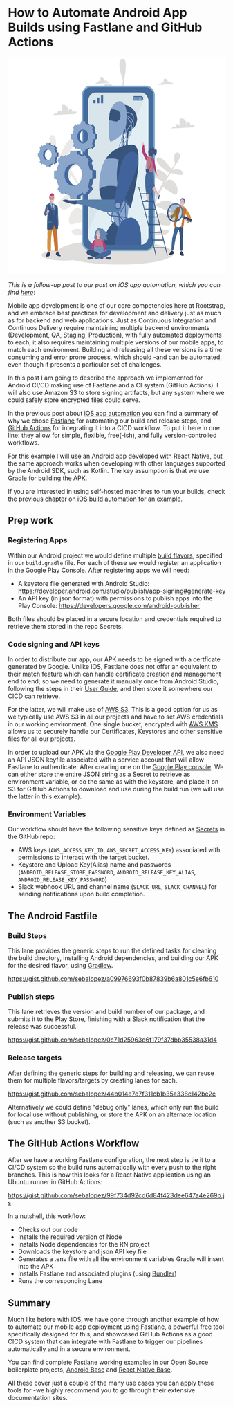# **How to Automate Android App Builds using Fastlane and GitHub Actions**

<img src="images/android_robot.jpg" height="500" />


*This is a follow-up post to our post on iOS app automation, which you can find [here](https://www.rootstrap.com/blog/how-to-automate-ios-app-builds-using-fastlane-github/)*: 

Mobile app development is one of our core competencies here at Rootstrap, and we embrace best practices for development and delivery just as much as for backend and web applications. Just as Continuous Integration and Continuos Delivery require maintaining multiple backend environments (Development, QA, Staging, Production), with fully automated deployments to each, it also requires maintaining multiple versions of our mobile apps, to match each environment. Building and releasing all these versions is a time consuming and error prone process, which should -and can be automated, even though it presents a particular set of challenges.

In this post I am going to describe the approach we implemented for Android CI/CD making use of Fastlane and a CI system (GitHub Actions). I will also use Amazon S3 to store signing artifacts, but any system where we could safely store encrypted files could serve.

In the previous post about [iOS app automation](https://www.rootstrap.com/blog/how-to-automate-ios-app-builds-using-fastlane-github/) you can find a summary of why we chose [Fastlane](https://docs.fastlane.tools/) for automating our build and release steps, and [GitHub Actions]((https://github.com/features/actions)) for integrating it into a CICD workflow. To put it here in one line: they allow for simple, flexible, free(-ish), and fully version-controlled workflows.

For this example I will use an Android app developed with React Native, but the same approach works when developing with other languages supported by the Android SDK, such as Kotlin. The key assumption is that we use [Gradle](https://developer.android.com/studio/releases/gradle-plugin) for building the APK.

If you are interested in using self-hosted machines to run your builds, check the previous chapter on [iOS build automation](https://www.rootstrap.com/blog/how-to-automate-ios-app-builds-using-fastlane-github/) for an example. 


## Prep work

### Registering Apps

Within our Android project we would define multiple [build flavors](https://developer.android.com/studio/build/build-variants), specified in our `build.gradle` file. For each of these we would register an application in the Google Play Console.
After registering apps we will need:
* A keystore file generated with Android Studio: https://developer.android.com/studio/publish/app-signing#generate-key
* An API key (in json format) with permissions to publish apps into the Play Console: https://developers.google.com/android-publisher

Both files should be placed in a secure location and credentials required to retrieve them stored in the repo Secrets.

### Code signing and API keys

In order to distribute our app, our APK needs to be signed with a certficate generated by Google. Unlike iOS, Fastlane does not offer an equivalent to their match feature which can handle certificate creation and management end to end; so we need to generate it manually once from Android Studio, following the steps in their [User Guide](https://developer.android.com/studio/publish/app-signing), and then store it somewhere our CICD can retrieve. 

For the latter, we will make use of [AWS S3](https://aws.amazon.com/s3/getting-started/). This is a good option for us as we typically use AWS S3 in all our projects and have to set AWS credentials in our working environment. One single bucket, encrypted with [AWS KMS](https://docs.aws.amazon.com/AmazonS3/latest/dev/UsingKMSEncryption.html) allows us to securely handle our Certificates, Keystores and other sensitive files for all our projects. 

In order to upload our APK via the [Google Play Developer API](https://developers.google.com/android-publisher), we also need an API JSON keyfile associated with a service account that will allow Fastlane to authenticate. After creating one on the [Google Play console](https://console.cloud.google.com/iam-admin/serviceaccounts). We can either store the entire JSON string as a Secret to retrieve as environment variable, or do the same as with the keystore, and place it on S3 for GitHub Actions to download and use during the build run (we will use the latter in this example).

### Environment Variables

Our workflow should have the following sensitive keys defined as [Secrets](https://docs.github.com/en/actions/configuring-and-managing-workflows/creating-and-storing-encrypted-secrets) in the GitHub repo: 
* AWS keys (`AWS_ACCESS_KEY_ID`, `AWS_SECRET_ACCESS_KEY`) associated with permissions to interact with the target bucket.
* Keystore and Upload Key(Alias) name and passwords (`ANDROID_RELEASE_STORE_PASSWORD`, `ANDROID_RELEASE_KEY_ALIAS`, `ANDROID_RELEASE_KEY_PASSWORD`) 
* Slack webhook URL and channel name (`SLACK_URL`, `SLACK_CHANNEL`) for sending notifications upon build completion.


## The Android Fastfile

### Build Steps
This lane provides the generic steps to run the defined tasks for cleaning the build directory, installing Android dependencies, and building our APK for the desired flavor, using [Gradlew](https://docs.fastlane.tools/actions/gradle/).

https://gist.github.com/sebalopez/a09976693f0b87839b6a801c5e6fb610

### Publish steps
This lane retrieves the version and build number of our package, and submits it to the Play Store, finishing with a Slack notification that the release was successful.  

https://gist.github.com/sebalopez/0c71d25963d6f179f37dbb35538a31d4

### Release targets
After defining the generic steps for building and releasing, we can reuse them for multiple flavors/targets by creating lanes for each.

https://gist.github.com/sebalopez/44b014e7d7f311cb1b35a338c142be2c

Alternatively we could define "debug only" lanes, which only run the build for local use without publishing, or store the APK on an alternate location (such as another S3 bucket).

## The GitHub Actions Workflow

After we have a working Fastlane configuration, the next step is tie it to a CI/CD system so the build runs automatically with every push to the right branches. 
This is how this looks for a React Native application using an Ubuntu runner in GitHub Actions:

https://gist.github.com/sebalopez/99f734d92cd6d84f423dee647a4e269b.js

In a nutshell, this workflow:
* Checks out our code
* Installs the required version of Node
* Installs Node dependencies for the RN project
* Downloads the keystore and json API key file
* Generates a .env file with all the environment variables Gradle will insert into the APK
* Installs Fastlane and associated plugins (using [Bundler](https://bundler.io/))
* Runs the corresponding Lane

##  Summary

Much like before with iOS, we have gone through another example of how to automate our mobile app deployment using Fastlane, a powerful free tool specifically designed for this, and showcased GitHub Actions as a good CICD system that can integrate with Fastlane to trigger our pipelines automatically and in a secure environment. 

You can find complete Fastlane working examples in our Open Source boilerplate projects, [Android Base](https://github.com/rootstrap/android-base) and [React Native Base](https://github.com/rootstrap/react-native-base).

All these cover just a couple of the many use cases you can apply these tools for -we highly recommend you to go through their extensive documentation sites.
